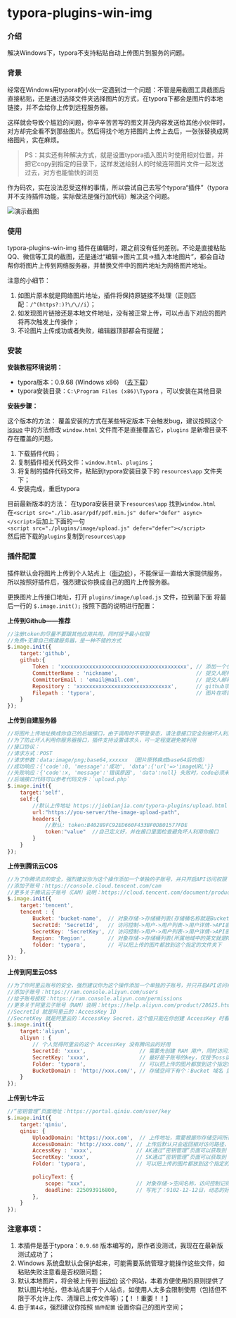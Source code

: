 # typora-plugins-win-img
### 介绍

解决Windows下，typora不支持粘贴自动上传图片到服务的问题。

### 背景

经常在Windows用typora的小伙一定遇到过一个问题：不管是用截图工具截图后直接粘贴，还是通过选择文件夹选择图片的方式，在typora下都会是图片的本地链接，并不会给你上传到远程服务器。

这样就会导致个尴尬的问题，你辛辛苦苦写的图文并茂内容发送给其他小伙伴时，对方却完全看不到那些图片。然后得找个地方把图片上传上去后，一张张替换成网络图片，实在麻烦。

> PS：其实还有种解决方式，就是设置typora插入图片时使用相对位置，并把它copy到指定的目录下，这样发送给别人的时候连带图片文件一起发送过去，对方也能愉快的浏览

作为码农，实在没法忍受这样的事情，所以尝试自己去写个typora“插件”（typora并不支持插件功能，实际做法是强行加代码）解决这个问题。

![演示截图](https://static.jiebianjia.com/typora/typora.gif)

### 使用

typora-plugins-win-img 插件在编辑时，跟之前没有任何差别。不论是直接粘贴QQ、微信等工具的截图，还是通过“编辑->图片工具->插入本地图片”，都会自动帮你将图片上传到网络服务器，并替换文件中的图片地址为网络图片地址。

注意的小细节：

1. 如图片原本就是网络图片地址，插件将保持原链接不处理（正则匹配：`/^(https?:)?\/\//i`）；
2. 如发现图片链接还是本地文件地址，没有被正常上传，可以点击下对应的图片将再次触发上传操作；
3. 不论图片上传成功或者失败，编辑器顶部都会有提醒；

### 安装

**安装教程环境说明：**

- typora版本：0.9.68 (Windows x86) （[去下载](https://typora.io/windows/typora-update-ia32-0320.exe)）
- typora安装目录：`C:\Program Files (x86)\Typora` ，可以安装在其他目录

**安装步骤：**

这个版本的方法：
覆盖安装的方式在某些特定版本下会触发bug，建议按照这个 [issue](https://github.com/Thobian/typora-plugins-win-img/issues/5#issuecomment-565031864) 中的方法修改 `window.html` 文件而不是直接覆盖它，`plugins` 是新增目录不存在覆盖的问题。

1. 下载插件代码；
2. 复制插件相关代码文件：`window.html`、`plugins`；
3. 将复制的插件代码文件，粘贴到typora安装目录下的 `resources\app` 文件夹下；
4. 安装完成，重启typora

目前最新版本的方法：
在typora安装目录下`resources\app` 找到`window.html`  
    在`<script src="./lib.asar/pdf/pdf.min.js" defer="defer" async></script>`后加上下面的一句  
    `<script src="./plugins/image/upload.js" defer="defer"></script>`   
然后把下载的`plugins`复制到`resources\app` 
### 插件配置

插件默认会将图片上传到个人站点上（[街边价](https://jiebianjia.com/?ref=github)），不能保证一直给大家提供服务，所以按照好插件后，强烈建议你换成自己的图片上传服务器。

更换图片上传接口地址，打开 `plugins/image/upload.js` 文件，拉到最下面 将最后一行的 `$.image.init();` 按照下面的说明进行配置：

**上传到Github——推荐**

```javascript
//注册token的尽量不要跟其他应用共用，同时授予最小权限
//免费+无需自己搭建服务器，是一种不错的方式
$.image.init({
    target:'github',
    github:{
        Token : 'xxxxxxxxxxxxxxxxxxxxxxxxxxxxxxxxxxxxxxxx', // 添加一个仅给typora使用的token 授予最小的权限（repo.public_repo） ，添加token：https://github.com/settings/tokens
        CommitterName : 'nickname',                         // 提交人昵称，写你github的昵称
        CommitterEmail : 'email@mail.com',                  // 提交人邮箱，写你github的邮箱
        Repository : 'xxxxxxxxxxxxxxxxxxxxxxxxxxxxxx',      // github项目名，比如你的项目地址是：https://github.com/Thobian/typora-plugins-win-img  那就是后面的“Thobian/typora-plugins-win-img”
        Filepath : 'typora',                                // 图片在项目中的保存目录，可以不用提前创建目录，github提交时发现没有会自动创建
    }
});
```


**上传到自建服务器**

```javascript
//将图片上传地址换成你自己的后端接口，由于调用时不带登录态，请注意接口安全别被坏人利用
//为了防止坏人利用你服务器接口，插件支持设置请求头，可一定程度避免被利用
//接口协议：
//请求方式：POST
//请求参数：data:image/png;base64,xxxxxx （图片原转换成base64后的值）
//成功响应：{'code':0, 'message':'成功', 'data':{'url'=>'imageURL'}} 
//失败响应：{'code':x, 'message':'错误原因', 'data':null} 失败时，code必须未非0
//后端接口代码可以参考代码文件：`upload.php`
$.image.init({
    target:'self',
    self:{
        //默认上传地址 https://jiebianjia.com/typora-plugins/upload.html
        url:"https://you-server/the-image-upload-path",
        headers:{
            //默认: token:B40289FC92ED660F433BF0DB01577FDE
            token:"value"  //自己定义好，并在接口里面检查避免坏人利用你接口
        }
    }
});
```

**上传到腾讯云COS**

```javascript
//为了你腾讯云的安全，强烈建议你为这个操作添加一个单独的子账号，并只开启API访问权限
//添加子账号：https://console.cloud.tencent.com/cam
//更多关于腾讯云子账号（CAM）说明：https://cloud.tencent.com/document/product/598/13665
$.image.init({
    target:'tencent',
    tencent : {
        Bucket: 'bucket-name',  // 对象存储->存储桶列表(存储桶名称就是Bucket)
        SecretId: 'SecretId',   // 访问控制->用户->用户列表->用户详情->API密钥 下查看
        SecretKey: 'SecretKey', // 访问控制->用户->用户列表->用户详情->API密钥 下查看
        Region: 'Region',       // 对象存储->存储桶列表(所属地域中的英文就是Region)
        folder: 'typora',       // 可以把上传的图片都放到这个指定的文件夹下
    },
});
```

**上传到阿里云OSS**

```javascript
//为了你阿里云账号的安全，强烈建议你为这个操作添加一个单独的子账号，并只开启API访问权限
//添加子账号：https://ram.console.aliyun.com/users
//给子账号授权：https://ram.console.aliyun.com/permissions
//更多关于阿里云子账号（RAM）说明：https://help.aliyun.com/product/28625.html
//SecretId 就是阿里云的：AccessKey ID
//SecretKey 就是阿里云的：AccessKey Secret，这个值只能在你创建 AccessKey 时看到，所以要保管好，否则只能重新生成
$.image.init({
    target:'aliyun',
    aliyun : {
        // 个人觉得阿里云的这个 AccessKey 没有腾讯云的好用
        SecretId: 'xxxx',                 // 需要先创建 RAM 用户，同时访问方式选择“编程访问”
        SecretKey: 'xxxx',        		  // 最好是子账号的key，仅授予oss读写权限（不包括删除）
        Folder: 'typora',                 // 可以把上传的图片都放到这个指定的文件夹下
        BucketDomain : 'http://xxx.com/', // 存储空间下有个：Bucket 域名 挑一个就好了
    }
});
```

**上传到七牛云**

```javascript
//“密钥管理”页面地址：https://portal.qiniu.com/user/key
$.image.init({
    target:'qiniu',
    qiniu: {
        UploadDomain: 'https://xxx.com',  // 上传地址，需要根据你存储空间所在位置选择对应“客户端上传”地址 详细说明：https://developer.qiniu.com/kodo/manual/1671/region-endpoint
        AccessDomain: 'http://xxx.com/', // 上传后默认只会返回相对访问路径，需要设置好存储空间的访问地址。进入“文件管理”下面可以看到个“外链域名”就是你的地址了，复制过来替换掉 xxx 就可以了。
        AccessKey : 'xxxx',              // AK通过“密钥管理”页面可以获取到
        SecretKey: 'xxxx',               // SK通过“密钥管理”页面可以获取到
        Folder: 'typora',                // 可以把上传的图片都放到这个指定的文件夹下
            
        policyText: {
            scope: "xxx",                // 对象存储->空间名称，访问控制记得设置成公开
            deadline: 225093916800,      // 写死了：9102-12-12日，动态的好像偶尔会签名要不过
        },
    }
});
```

### 注意事项：

1. 本插件是基于typora：`0.9.68` 版本编写的，原作者没测试，我现在在最新版测试成功了；
2. Windows 系统盘默认会保护起来，可能需要系统管理才能操作这些文件，如粘贴失败注意看是否权限问题；
3. 默认本地图片，将会被上传到 [街边价](https://jiebianjia.com) 这个网站，本着方便使用的原则提供了默认图片地址，但本站点属于个人站点，如使用人太多会限制使用（包括但不限于不允许上传、清理已上传文件等）；【！！重要！！】
4. 由于`第4点`，强烈建议你按照 `插件配置` 设置你自己的图片空间；
